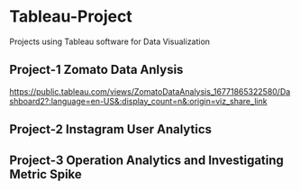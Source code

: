 # Tableau-Project
Projects using Tableau software for Data Visualization 

## Project-1 Zomato Data Anlysis
https://public.tableau.com/views/ZomatoDataAnalysis_16771865322580/Dashboard2?:language=en-US&:display_count=n&:origin=viz_share_link

## Project-2 Instagram User Analytics

## Project-3 Operation Analytics and Investigating Metric Spike
